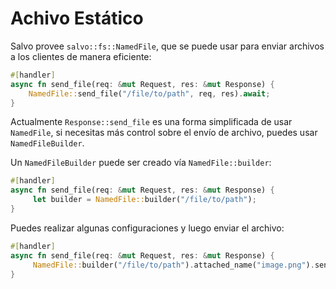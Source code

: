 # Achivo Estático

Salvo provee `salvo::fs::NamedFile`, que se puede usar para enviar archivos a los clientes de manera eficiente:

```rust
#[handler]
async fn send_file(req: &mut Request, res: &mut Response) {
    NamedFile::send_file("/file/to/path", req, res).await;
}
```

Actualmente `Response::send_file` es una forma simplificada de usar `NamedFile`, si necesitas más control sobre el envío de archivo, puedes usar `NamedFileBuilder`.

Un `NamedFileBuilder` puede ser creado vía `NamedFile::builder`:

```rust
#[handler]
async fn send_file(req: &mut Request, res: &mut Response) {
     let builder = NamedFile::builder("/file/to/path");
}
```

Puedes realizar algunas configuraciones y luego enviar el archivo:

```rust
#[handler]
async fn send_file(req: &mut Request, res: &mut Response) {
     NamedFile::builder("/file/to/path").attached_name("image.png").send(req.headers(), res).await;
}
```
